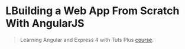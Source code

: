 LBuilding a Web App From Scratch With AngularJS
==========

> Learning Angular and Express 4 with Tuts Plus [course](https://code.tutsplus.com/courses/building-a-web-app-from-scratch-with-angularjs).
